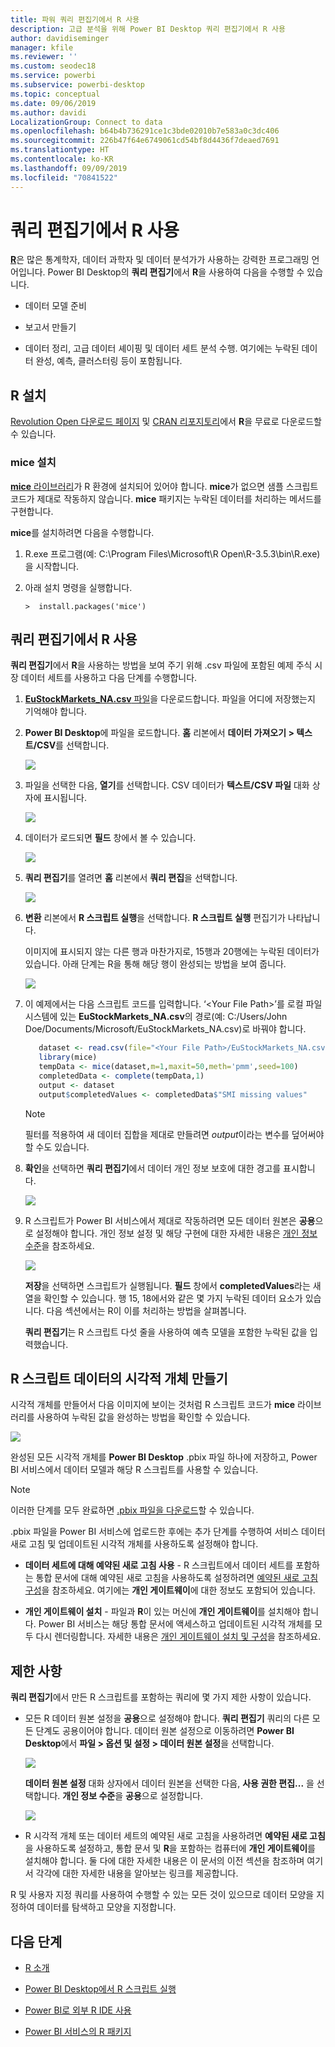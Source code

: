 ```yaml
---
title: 파워 쿼리 편집기에서 R 사용
description: 고급 분석을 위해 Power BI Desktop 쿼리 편집기에서 R 사용
author: davidiseminger
manager: kfile
ms.reviewer: ''
ms.custom: seodec18
ms.service: powerbi
ms.subservice: powerbi-desktop
ms.topic: conceptual
ms.date: 09/06/2019
ms.author: davidi
LocalizationGroup: Connect to data
ms.openlocfilehash: b64b4b736291ce1c3bde02010b7e583a0c3dc406
ms.sourcegitcommit: 226b47f64e6749061cd54bf8d4436f7deaed7691
ms.translationtype: HT
ms.contentlocale: ko-KR
ms.lasthandoff: 09/09/2019
ms.locfileid: "70841522"
---
```

# <a name="use-r-in-query-editor"></a>쿼리 편집기에서 R 사용

[**R**](https://mran.microsoft.com/documents/what-is-r)은 많은 통계학자, 데이터 과학자 및 데이터 분석가가 사용하는 강력한 프로그래밍 언어입니다. Power BI Desktop의 **쿼리 편집기**에서 **R**을 사용하여 다음을 수행할 수 있습니다.

* 데이터 모델 준비

* 보고서 만들기

* 데이터 정리, 고급 데이터 셰이핑 및 데이터 세트 분석 수행. 여기에는 누락된 데이터 완성, 예측, 클러스터링 등이 포함됩니다.  

## <a name="install-r"></a>R 설치

[Revolution Open 다운로드 페이지](https://mran.revolutionanalytics.com/download/) 및 [CRAN 리포지토리](https://cran.r-project.org/bin/windows/base/)에서 **R**을 무료로 다운로드할 수 있습니다.

### <a name="install-mice"></a>mice 설치

[**mice** 라이브러리](https://www.rdocumentation.org/packages/mice/versions/3.5.0/topics/mice)가 R 환경에 설치되어 있어야 합니다. **mice**가 없으면 샘플 스크립트 코드가 제대로 작동하지 않습니다. **mice** 패키지는 누락된 데이터를 처리하는 메서드를 구현합니다.

**mice**를 설치하려면 다음을 수행합니다.

1. R.exe 프로그램(예: C:\Program Files\Microsoft\R Open\R-3.5.3\bin\R.exe)을 시작합니다.  

2. 아래 설치 명령을 실행합니다.

   ``` 
   >  install.packages('mice') 
   ```

## <a name="use-r-in-query-editor"></a>쿼리 편집기에서 R 사용

**쿼리 편집기**에서 **R**을 사용하는 방법을 보여 주기 위해 .csv 파일에 포함된 예제 주식 시장 데이터 세트를 사용하고 다음 단계를 수행합니다.

1. [**EuStockMarkets_NA.csv** 파일](http://download.microsoft.com/download/F/8/A/F8AA9DC9-8545-4AAE-9305-27AD1D01DC03/EuStockMarkets_NA.csv)을 다운로드합니다. 파일을 어디에 저장했는지 기억해야 합니다.

1. **Power BI Desktop**에 파일을 로드합니다. **홈** 리본에서 **데이터 가져오기 > 텍스트/CSV**를 선택합니다.

   ![](media/desktop-r-in-query-editor/r-in-query-editor_1.png)

1. 파일을 선택한 다음, **열기**를 선택합니다. CSV 데이터가 **텍스트/CSV 파일** 대화 상자에 표시됩니다.

   ![](media/desktop-r-in-query-editor/r-in-query-editor_2.png)

1. 데이터가 로드되면 **필드** 창에서 볼 수 있습니다.

   ![](media/desktop-r-in-query-editor/r-in-query-editor_3.png)

1. **쿼리 편집기**를 열려면 **홈** 리본에서 **쿼리 편집**을 선택합니다.

   ![](media/desktop-r-in-query-editor/r-in-query-editor_4.png)

1. **변환** 리본에서 **R 스크립트 실행**을 선택합니다. **R 스크립트 실행** 편집기가 나타납니다.  

   이미지에 표시되지 않는 다른 행과 마찬가지로, 15행과 20행에는 누락된 데이터가 있습니다. 아래 단계는 R을 통해 해당 행이 완성되는 방법을 보여 줍니다.

   ![](media/desktop-r-in-query-editor/r-in-query-editor_5d.png)

1. 이 예제에서는 다음 스크립트 코드를 입력합니다. ‘&lt;Your File Path&gt;’를 로컬 파일 시스템에 있는 **EuStockMarkets_NA.csv**의 경로(예: C:/Users/John Doe/Documents/Microsoft/EuStockMarkets_NA.csv)로 바꿔야 합니다.

    ```r
       dataset <- read.csv(file="<Your File Path>/EuStockMarkets_NA.csv", header=TRUE, sep=",")
       library(mice)
       tempData <- mice(dataset,m=1,maxit=50,meth='pmm',seed=100)
       completedData <- complete(tempData,1)
       output <- dataset
       output$completedValues <- completedData$"SMI missing values"
    ```

    > [!NOTE]
    > 필터를 적용하여 새 데이터 집합을 제대로 만들려면 *output*이라는 변수를 덮어써야 할 수도 있습니다.

7. **확인**을 선택하면 **쿼리 편집기**에서 데이터 개인 정보 보호에 대한 경고를 표시합니다.

   ![](media/desktop-r-in-query-editor/r-in-query-editor_6.png)
8. R 스크립트가 Power BI 서비스에서 제대로 작동하려면 모든 데이터 원본은 **공용**으로 설정해야 합니다. 개인 정보 설정 및 해당 구현에 대한 자세한 내용은 [개인 정보 수준](desktop-privacy-levels.md)을 참조하세요.

   ![](media/desktop-r-in-query-editor/r-in-query-editor_7.png)

   **저장**을 선택하면 스크립트가 실행됩니다. **필드** 창에서 **completedValues**라는 새 열을 확인할 수 있습니다. 행 15, 18에서와 같은 몇 가지 누락된 데이터 요소가 있습니다. 다음 섹션에서는 R이 이를 처리하는 방법을 살펴봅니다.

   **쿼리 편집기**는 R 스크립트 다섯 줄을 사용하여 예측 모델을 포함한 누락된 값을 입력했습니다.

## <a name="create-visuals-from-r-script-data"></a>R 스크립트 데이터의 시각적 개체 만들기

시각적 개체를 만들어서 다음 이미지에 보이는 것처럼 R 스크립트 코드가 **mice** 라이브러리를 사용하여 누락된 값을 완성하는 방법을 확인할 수 있습니다.

![](media/desktop-r-in-query-editor/r-in-query-editor_8a.png)

완성된 모든 시각적 개체를 **Power BI Desktop** .pbix 파일 하나에 저장하고, Power BI 서비스에서 데이터 모델과 해당 R 스크립트를 사용할 수 있습니다.

> [!NOTE]
> 이러한 단계를 모두 완료하면 [.pbix 파일을 다운로드](http://download.microsoft.com/download/F/8/A/F8AA9DC9-8545-4AAE-9305-27AD1D01DC03/Complete%20Values%20with%20R%20in%20PQ.pbix)할 수 있습니다.

.pbix 파일을 Power BI 서비스에 업로드한 후에는 추가 단계를 수행하여 서비스 데이터 새로 고침 및 업데이트된 시각적 개체를 사용하도록 설정해야 합니다.  

* **데이터 세트에 대해 예약된 새로 고침 사용** - R 스크립트에서 데이터 세트를 포함하는 통합 문서에 대해 예약된 새로 고침을 사용하도록 설정하려면 [예약된 새로 고침 구성](refresh-scheduled-refresh.md)을 참조하세요. 여기에는 **개인 게이트웨이**에 대한 정보도 포함되어 있습니다.

* **개인 게이트웨이 설치** - 파일과 **R**이 있는 머신에 **개인 게이트웨이**를 설치해야 합니다. Power BI 서비스는 해당 통합 문서에 액세스하고 업데이트된 시각적 개체를 모두 다시 렌더링합니다. 자세한 내용은 [개인 게이트웨이 설치 및 구성](service-gateway-personal-mode.md)을 참조하세요.

## <a name="limitations"></a>제한 사항

**쿼리 편집기**에서 만든 R 스크립트를 포함하는 쿼리에 몇 가지 제한 사항이 있습니다.

* 모든 R 데이터 원본 설정을 **공용**으로 설정해야 합니다. **쿼리 편집기** 쿼리의 다른 모든 단계도 공용이어야 합니다. 데이터 원본 설정으로 이동하려면 **Power BI Desktop**에서 **파일 > 옵션 및 설정 > 데이터 원본 설정**을 선택합니다.

  ![](media/desktop-r-in-query-editor/r-in-query-editor_9.png)

  **데이터 원본 설정** 대화 상자에서 데이터 원본을 선택한 다음, **사용 권한 편집...** 을 선택합니다.  **개인 정보 수준**을 **공용**으로 설정합니다.

  ![](media/desktop-r-in-query-editor/r-in-query-editor_10.png)    
* R 시각적 개체 또는 데이터 세트의 예약된 새로 고침을 사용하려면 **예약된 새로 고침**을 사용하도록 설정하고, 통합 문서 및 **R**을 포함하는 컴퓨터에 **개인 게이트웨이**를 설치해야 합니다. 둘 다에 대한 자세한 내용은 이 문서의 이전 섹션을 참조하며 여기서 각각에 대한 자세한 내용을 알아보는 링크를 제공합니다.

R 및 사용자 지정 쿼리를 사용하여 수행할 수 있는 모든 것이 있으므로 데이터 모양을 지정하여 데이터를 탐색하고 모양을 지정합니다.

## <a name="next-steps"></a>다음 단계

* [R 소개](https://mran.microsoft.com/documents/what-is-r) 

* [Power BI Desktop에서 R 스크립트 실행](desktop-r-scripts.md) 

* [Power BI로 외부 R IDE 사용](desktop-r-ide.md) 

* [Power BI 서비스의 R 패키지](service-r-packages-support.md)
